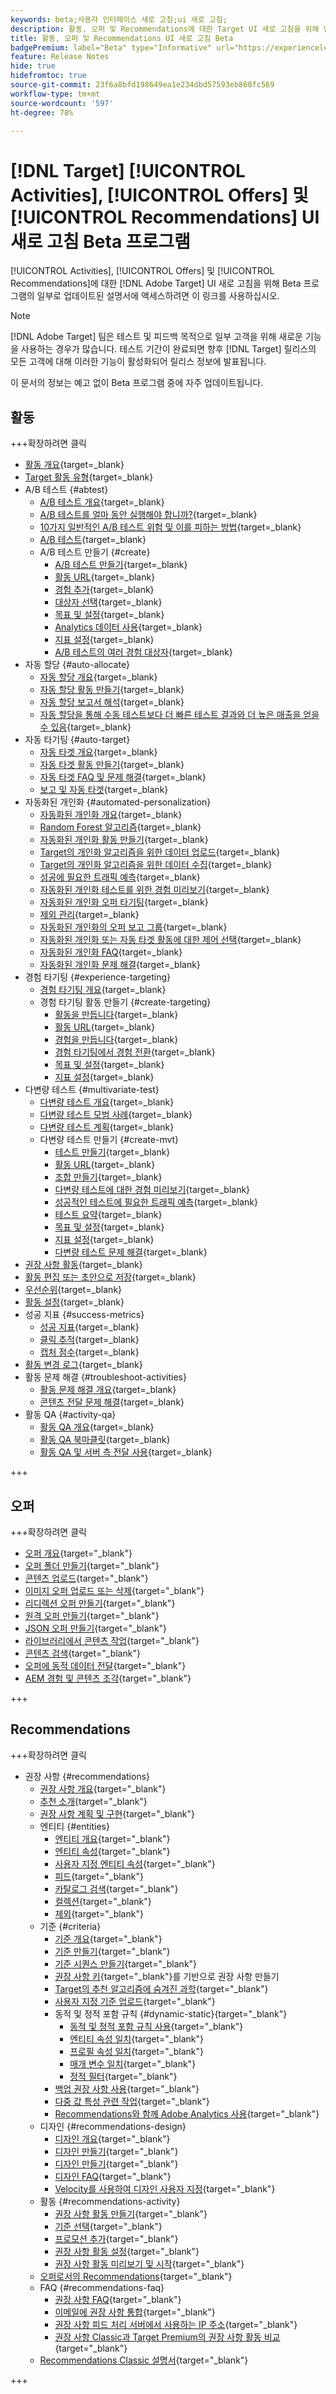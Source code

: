 ```yaml
---
keywords: beta;사용자 인터페이스 새로 고침;ui 새로 고침;
description: 활동, 오퍼 및 Recommendations에 대한 Target UI 새로 고침을 위해 업데이트된 문서에 액세스합니다
title: 활동, 오퍼 및 Recommendations UI 새로 고침 Beta
badgePremium: label="Beta" type="Informative" url="https://experienceleague.adobe.com/docs/target/using/introduction/intro.html?lang=en#beta newtab=true" tooltip=" [!DNL Target] Beta 프로그램에 대해 알아봅니다."
feature: Release Notes
hide: true
hidefromtoc: true
source-git-commit: 23f6a8bfd198649ea1e234dbd57593eb868fc569
workflow-type: tm+mt
source-wordcount: '597'
ht-degree: 78%

---
```


# [!DNL Target] [!UICONTROL Activities], [!UICONTROL Offers] 및 [!UICONTROL Recommendations] UI 새로 고침 Beta 프로그램

[!UICONTROL Activities], [!UICONTROL Offers] 및 [!UICONTROL Recommendations]에 대한 [!DNL Adobe Target] UI 새로 고침을 위해 Beta 프로그램의 일부로 업데이트된 설명서에 액세스하려면 이 링크를 사용하십시오.

>[!NOTE]
>
>[!DNL Adobe Target] 팀은 테스트 및 피드백 목적으로 일부 고객을 위해 새로운 기능을 사용하는 경우가 많습니다. 테스트 기간이 완료되면 향후 [!DNL Target] 릴리스의 모든 고객에 대해 이러한 기능이 활성화되어 릴리스 정보에 발표됩니다.
>
>이 문서의 정보는 예고 없이 Beta 프로그램 중에 자주 업데이트됩니다.

## 활동

+++확장하려면 클릭

* [활동 개요](c-activities/activities.md){target=_blank}
* [Target 활동 유형](c-activities/target-activities-guide.md){target=_blank}
* A/B 테스트 {#abtest}
   * [A/B 테스트 개요](c-activities/t-test-ab/test-ab.md){target=_blank}
   * [A/B 테스트를 얼마 동안 실행해야 합니까?](c-activities/t-test-ab/sample-size-determination.md){target=_blank}
   * [10가지 일반적인 A/B 테스트 위험 및 이를 피하는 방법](c-activities/t-test-ab/common-ab-testing-pitfalls.md){target=_blank}
   * [A/B 테스트](/help/main/c-activities/t-test-ab/aa-testing.md){target=_blank}
   * A/B 테스트 만들기 {#create}
      * [A/B 테스트 만들기](c-activities/t-test-ab/t-test-create-ab/test-create-ab.md){target=_blank}
      * [활동 URL](c-activities/t-test-ab/t-test-create-ab/ab-activity-url.md){target=_blank}
      * [경험 추가](c-activities/t-test-ab/t-test-create-ab/ab-add-experience.md){target=_blank}
      * [대상자 선택](c-activities/t-test-ab/t-test-create-ab/ab-audience.md){target=_blank}
      * [목표 및 설정](c-activities/t-test-ab/t-test-create-ab/ab-goals-and-settings.md){target=_blank}
      * [Analytics 데이터 사용](c-activities/t-test-ab/t-test-create-ab/create-a4t.md){target=_blank}
      * [지표 설정](c-activities/t-test-ab/t-test-create-ab/ab-set-metrics.md){target=_blank}
      * [A/B 테스트의 여러 경험 대상자](c-activities/t-test-ab/t-test-create-ab/target-experience-to-multiple-audiences.md){target=_blank}
* 자동 할당 {#auto-allocate}
   * [자동 할당 개요](c-activities/automated-traffic-allocation/automated-traffic-allocation.md){target=_blank}
   * [자동 할당 활동 만들기](/help/main/c-activities/automated-traffic-allocation/create-auto-allocate-activity.md){target=_blank}
   * [자동 할당 보고서 해석](c-activities/automated-traffic-allocation/determine-winner.md){target=_blank}
   * [자동 할당을 통해 수동 테스트보다 더 빠른 테스트 결과와 더 높은 매출을 얻을 수 있음](/help/main/c-activities/automated-traffic-allocation/faster-results-higher-revenue.md){target=_blank}
* 자동 타기팅 {#auto-target}
   * [자동 타겟 개요](/help/main/c-activities/auto-target/auto-target-to-optimize.md){target=_blank}
   * [자동 타겟 활동 만들기](/help/main/c-activities/auto-target/create-auto-target.md){target=_blank}
   * [자동 타겟 FAQ 및 문제 해결](/help/main/c-activities/auto-target/auto-target-troubleshooting-faqs.md){target=_blank}
   * [보고 및 자동 타겟](/help/main/c-activities/auto-target/reporting-and-auto-target.md){target=_blank}
* 자동화된 개인화 {#automated-personalization}
   * [자동화된 개인화 개요](c-activities/t-automated-personalization/automated-personalization.md){target=_blank}
   * [Random Forest 알고리즘](c-activities/t-automated-personalization/algo-random-forest.md){target=_blank}
   * [자동화된 개인화 활동 만들기](c-activities/t-automated-personalization/create-ap-activity.md){target=_blank}
   * [Target의 개인화 알고리즘을 위한 데이터 업로드](c-activities/t-automated-personalization/uploading-data-for-the-target-personalization-algorithms.md){target=_blank}
   * [Target의 개인화 알고리즘을 위한 데이터 수집](c-activities/t-automated-personalization/ap-data.md){target=_blank}
   * [성공에 필요한 트래픽 예측](c-activities/t-automated-personalization/ap-traffic-estimator.md){target=_blank}
   * [자동화된 개인화 테스트를 위한 경험 미리보기](c-activities/t-automated-personalization/ap-preview-experiences.md){target=_blank}
   * [자동화된 개인화 오퍼 타기팅](c-activities/t-automated-personalization/ap-target-offers.md){target=_blank}
   * [제외 관리](c-activities/t-automated-personalization/managing-exclusions.md){target=_blank}
   * [자동화된 개인화의 오퍼 보고 그룹](/help/main/c-activities/t-automated-personalization/offer-reporting-groups-in-automated-personalization.md){target=_blank}
   * [자동화된 개인화 또는 자동 타겟 활동에 대한 제어 선택](c-activities/t-automated-personalization/experience-as-control.md){target=_blank}
   * [자동화된 개인화 FAQ](c-activities/t-automated-personalization/automated-personalization-faq.md){target=_blank}
   * [자동화된 개인화 문제 해결](c-activities/t-automated-personalization/ap-trouble.md){target=_blank}
* 경험 타기팅 {#experience-targeting}
   * [경험 타기팅 개요](c-activities/t-experience-target/experience-target.md){target=_blank}
   * 경험 타기팅 활동 만들기 {#create-targeting}
      * [활동을 만듭니다](c-activities/t-experience-target/t-xt-create/xt-create.md){target=_blank}
      * [활동 URL](c-activities/t-experience-target/t-xt-create/xt-activity-url.md){target=_blank}
      * [경험을 만듭니다](c-activities/t-experience-target/t-xt-create/xt-add-experience.md){target=_blank}
      * [경험 타기팅에서 경험 전환](c-activities/t-experience-target/t-xt-create/xt-switching-experiences.md){target=_blank}
      * [목표 및 설정](c-activities/t-experience-target/t-xt-create/xt-goals-and-settings.md){target=_blank}
      * [지표 설정](c-activities/t-experience-target/t-xt-create/xt-set-metrics.md){target=_blank}
* 다변량 테스트 {#multivariate-test}
   * [다변량 테스트 개요](c-activities/c-multivariate-testing/multivariate-testing.md){target=_blank}
   * [다변량 테스트 모범 사례](c-activities/c-multivariate-testing/best-practices.md){target=_blank}
   * [다변량 테스트 계획](c-activities/c-multivariate-testing/plan-mvt.md){target=_blank}
   * 다변량 테스트 만들기 {#create-mvt}
      * [테스트 만들기](c-activities/c-multivariate-testing/t-create-multivariate-test/create-multivariate-test.md){target=_blank}
      * [활동 URL](c-activities/c-multivariate-testing/t-create-multivariate-test/url.md){target=_blank}
      * [조합 만들기](c-activities/c-multivariate-testing/t-create-multivariate-test/add-offers.md){target=_blank}
      * [다변량 테스트에 대한 경험 미리보기](c-activities/c-multivariate-testing/t-create-multivariate-test/preview-experiences.md){target=_blank}
      * [성공적인 테스트에 필요한 트래픽 예측](c-activities/c-multivariate-testing/t-create-multivariate-test/traffic-estimator.md){target=_blank}
      * [테스트 요약](c-activities/c-multivariate-testing/t-create-multivariate-test/test-summary.md){target=_blank}
      * [목표 및 설정](c-activities/c-multivariate-testing/t-create-multivariate-test/goals-and-settings.md){target=_blank}
      * [지표 설정](c-activities/c-multivariate-testing/t-create-multivariate-test/mvt-set-metrics.md){target=_blank}
      * [다변량 테스트 문제 해결](c-activities/c-multivariate-testing/t-create-multivariate-test/troubleshooting.md){target=_blank}
* [권장 사항 활동](c-activities/recommendations-activity.md){target=_blank}
* [활동 편집 또는 초안으로 저장](c-activities/edit-activity.md){target=_blank}
* [우선순위](c-activities/priority.md){target=_blank}
* [활동 설정](c-activities/activity-settings.md){target=_blank}
* 성공 지표 {#success-metrics}
   * [성공 지표](c-activities/r-success-metrics/success-metrics.md){target=_blank}
   * [클릭 추적](c-activities/r-success-metrics/click-tracking.md){target=_blank}
   * [캡처 점수](c-activities/r-success-metrics/capture-score.md){target=_blank}
* [활동 변경 로그](c-activities/change-log.md){target=_blank}
* 활동 문제 해결 {#troubleshoot-activities}
   * [활동 문제 해결 개요](c-activities/c-troubleshooting-activities/troubleshooting-activities.md){target=_blank}
   * [콘텐츠 전달 문제 해결](c-activities/c-troubleshooting-activities/content-trouble.md){target=_blank}
* 활동 QA {#activity-qa}
   * [활동 QA 개요](c-activities/c-activity-qa/activity-qa.md){target=_blank}
   * [활동 QA 북마클릿](c-activities/c-activity-qa/activity-qa-bookmark.md){target=_blank}
   * [활동 QA 및 서버 측 전달 사용](c-activities/c-activity-qa/use-qa-mode-with-server-side-delivery.md){target=_blank}

+++

## 오퍼

+++확장하려면 클릭

* [오퍼 개요](/help/main/c-experiences/c-manage-content/manage-content-beta.md){target="_blank"}
* [오퍼 폴더 만들기](/help/main/c-experiences/c-manage-content/create-content-folder-beta.md){target="_blank"}
* [콘텐츠 업로드](/help/main/c-experiences/c-manage-content/assets-upload-beta.md){target="_blank"}
* [이미지 오퍼 업로드 또는 삭제](/help/main/c-experiences/c-manage-content/assets-upload-beta.md){target="_blank"}
* [리디렉션 오퍼 만들기](/help/main/c-experiences/c-manage-content/offer-redirect-beta.md){target="_blank"}
* [원격 오퍼 만들기](/help/main/c-experiences/c-manage-content/about-remote-offers-beta.md){target="_blank"}
* [JSON 오퍼 만들기](/help/main/c-experiences/c-manage-content/create-json-offer-beta.md){target="_blank"}
* [라이브러리에서 콘텐츠 작업](/help/main/c-experiences/c-manage-content/assets-working-beta.md){target="_blank"}
* [콘텐츠 검색](/help/main/c-experiences/c-manage-content/filter-and-search-content.md){target="_blank"}
* [오퍼에 동적 데이터 전달](/help/main/c-experiences/c-manage-content/passing-profile-attributes-to-the-html-offer.md){target="_blank"}
* [AEM 경험 및 콘텐츠 조각](/help/main/c-experiences/c-manage-content/aem-experience-fragments.md){target="_blank"}

+++

## Recommendations

+++확장하려면 클릭

* 권장 사항 {#recommendations}
   * [권장 사항 개요](c-recommendations/recommendations.md){target="_blank"}
   * [추천 소개](c-recommendations/introduction-to-recommendations.md){target="_blank"}
   * [권장 사항 계획 및 구현](c-recommendations/plan-implement.md){target="_blank"}
   * 엔티티 {#entities}
      * [엔티티 개요](c-recommendations/c-products/products.md){target="_blank"}
      * [엔티티 속성](c-recommendations/c-products/entity-attributes.md){target="_blank"}
      * [사용자 지정 엔티티 속성](c-recommendations/c-products/custom-entity-attributes.md){target="_blank"}
      * [피드](/help/main/c-recommendations/c-products/feeds-beta.md){target="_blank"}
      * [카탈로그 검색](/help/main/c-recommendations/c-products/catalog-search-beta.md){target="_blank"}
      * [컬렉션](/help/main/c-recommendations/c-products/collections-beta.md){target="_blank"}
      * [제외](/help/main/c-recommendations/c-products/exclusions-beta.md){target="_blank"}
   * 기준 {#criteria}
      * [기준 개요](/help/main/c-recommendations/c-algorithms/algorithms-beta.md){target="_blank"}
      * [기준 만들기](/help/main/c-recommendations/c-algorithms/create-new-algorithm-beta.md){target="_blank"}
      * [기준 시퀀스 만들기](/help/main/c-recommendations/c-algorithms/create-criteria-sequence-beta.md){target="_blank"}
      * [권장 사항 키](/help/main/c-recommendations/c-algorithms/base-the-recommendation-on-a-recommendation-key-beta.md){target="_blank"}를 기반으로 권장 사항 만들기
      * [Target의 추천 알고리즘에 숨겨진 과학](/help/main/c-recommendations/c-algorithms/recommendations-algorithms.md){target="_blank"}
      * [사용자 지정 기준 업로드](/help/main/c-recommendations/c-algorithms/recommendations-csv-beta.md){target="_blank"}
      * 동적 및 정적 포함 규칙 {#dynamic-static}{target="_blank"}
         * [동적 및 정적 포함 규칙 사용](/help/main/c-recommendations/c-algorithms/use-dynamic-and-static-inclusion-rules-beta.md){target="_blank"}
         * [엔티티 속성 일치](/help/main/c-recommendations/c-algorithms/entity-attribute-matching-beta.md){target="_blank"}
         * [프로필 속성 일치](/help/main/c-recommendations/c-algorithms/profile-attribute-matching-beta.md){target="_blank"}
         * [매개 변수 일치](/help/main/c-recommendations/c-algorithms/parameter-matching-beta.md){target="_blank"}
         * [정적 필터](/help/main/c-recommendations/c-algorithms/static-value-beta.md){target="_blank"}
      * [백업 권장 사항 사용](/help/main/c-recommendations/c-algorithms/backup-recs-beta.md){target="_blank"}
      * [다중 값 특성 관련 작업](/help/main/c-recommendations/c-algorithms/work-with-multi-value-attributes-beta.md){target="_blank"}
      * [Recommendations와 함께 Adobe Analytics 사용](/help/main/c-recommendations/c-algorithms/use-adobe-analytics-with-recommendations-beta.md){target="_blank"}
   * 디자인 {#recommendations-design}
      * [디자인 개요](c-recommendations/c-design-overview/design-overview.md){target="_blank"}
      * [디자인 만들기](c-recommendations/c-design-overview/create-design.md){target="_blank"}
      * [디자인 만들기](/help/main/c-recommendations/c-design-overview/create-design-beta.md){target="_blank"}
      * [디자인 FAQ](c-recommendations/c-design-overview/template-faq.md){target="_blank"}
      * [Velocity를 사용하여 디자인 사용자 지정](c-recommendations/c-design-overview/customizing-a-template.md){target="_blank"}
   * 활동 {#recommendations-activity}
      * [권장 사항 활동 만들기](c-recommendations/t-create-recs-activity/create-recs-activity.md){target="_blank"}
      * [기준 선택](c-recommendations/t-create-recs-activity/algo-select-recs.md){target="_blank"}
      * [프로모션 추가](c-recommendations/t-create-recs-activity/adding-promotions.md){target="_blank"}
      * [권장 사항 활동 설정](c-recommendations/t-create-recs-activity/recs-activity-settings.md){target="_blank"}
      * [권장 사항 활동 미리보기 및 시작](/help/main/c-recommendations/t-create-recs-activity/previewing-and-launching-your-recommendations-activity.md){target="_blank"}
   * [오퍼로서의 Recommendations](c-recommendations/recommendations-as-an-offer.md){target="_blank"}
   * FAQ {#recommendations-faq}
      * [권장 사항 FAQ](c-recommendations/c-recommendations-faq/recommendations-faq.md){target="_blank"}
      * [이메일에 권장 사항 통합](c-recommendations/c-recommendations-faq/integrating-recs-email.md){target="_blank"}
      * [권장 사항 피드 처리 서버에서 사용하는 IP 주소](c-recommendations/c-recommendations-faq/ip-addresses-marketing-cloud.md){target="_blank"}
      * [권장 사항 Classic과 Target Premium의 권장 사항 활동 비교](c-recommendations/c-recommendations-faq/recommendations-classic-versus-recommendations-activities-target-premium.md){target="_blank"}
   * [Recommendations Classic 설명서](/help/main/c-recommendations/recommendations-classic-documentaton.md){target="_blank"}

+++

